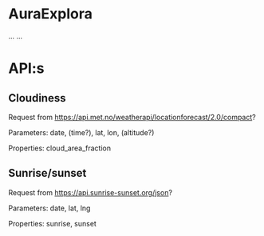 # AuraExplora

...
...

# API:s


## Cloudiness  

Request from https://api.met.no/weatherapi/locationforecast/2.0/compact?  

Parameters: date, (time?), lat, lon, (altitude?)  

Properties: cloud_area_fraction

## Sunrise/sunset  

Request from https://api.sunrise-sunset.org/json?  

Parameters: date, lat, lng  

Properties: sunrise, sunset

